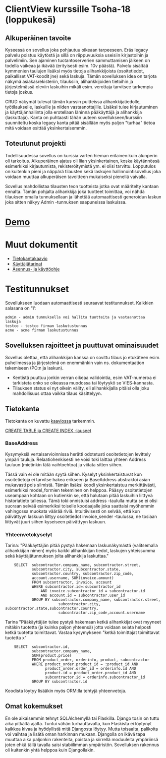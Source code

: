 # ClientView kurssille Tsoha-18 (loppukesä)

## Alkuperäinen tavoite

Kyseessä on sovellus joka pohjautuu oikeaan tarpeeseen. Eräs legacy palvelu
poistuu käytöstä ja sillä on riippuvuuksia useisiin kirjastoihin ja palvelimiin. Sen ajaminen tuotantoserverien sammuttamisen jälkeen on todella vaikeaa ja ikävää (erityisesti esim. 10v päästä). Palvelu sisältää kymmenien taulujen lisäksi myös tietoja alihankkijoista (osoitetiedot, paikalliset VAT-koodit jne) sekä laskuja. Tämän sovelluksen idea on tarjota näkymä asiakasrekisteriin, tilauksiin, alihankkijoiden tietoihin ja järjestelmässä oleviin laskuihin mikäli esim. verottaja tarvitsee tarkempia tietoja joskus. 

CRUD näkymät tulevat tämän kurssin puitteissa alihankkijatiedolle, työtilaukselle, laskuille ja niiden vastaanottajille. Lisäksi tulee kirjautuminen ja käyttäjänhallinta jolla erotellaan lähinnä pääkäyttäjä ja alihankkija (laskuttaja). Kanta on puhtaasti tähän uuteen sovellukseen/kurssiin suunniteltu koska legacy kanta pitää sisällään myös paljon "turhaa" tietoa mitä voidaan esittää yksinkertaisemmin.

## Toteutunut projekti

Todellisuudessa sovellus on kurssia varten hieman erilainen kuin alunperin oli tarkoitus. Alkuperäinen ajatus oli liian yksinkertainen, koska
käytännössä esimerkiksi kirjautumista, rekisteröitymistä ym. ei olisi tarvittu. Lopputulos on kuitenkin pieni ja näppärä tilausten sekä laskujen hallinnointisovellus joka voidaan 
muuttaa alkuperäisen tavoitteen mukaiseksi pienellä vaivalla. 

Sovellus mahdollistaa tilausten teon tuotteista jotka ovat määritelty kantaan ennalta. Tämän pohjalta alihankkija joka tuotteet toimittaa,
voi nähdä tilauksen omalla tunnuksellaan ja lähettää automaattisesti generoidun laskun joka sitten näkyy Admin -tunnuksen
saapuneissa laskuissa. 

# [Demo](https://tsoha-clientview.herokuapp.com)

# Muut dokumentit

- [Tietokantakaavio](https://raw.githubusercontent.com/ptr5000/clientview/master/docs/clientview.png)
- [Käyttäjätarinat](https://github.com/ptr5000/clientview/blob/master/docs/tarinat.md)
- [Asennus- ja käyttöohje](https://github.com/ptr5000/clientview/blob/master/docs/kayttoohje.md)

# Testitunnukset

Sovellukseen luodaan automaattisesti seuraavat testitunnukset. Kaikkien salasana on '1':

    admin - admin tunnuksella voi hallita tuotteita ja vastaanottaa laskuja
    testco - testco firman laskutustunnus
    acme - acme firman laskutustunnus

## Sovelluksen rajoitteet ja puuttuvat ominaisuudet

Sovellus olettaa, että alihankkijan kanssa on sovittu tilaus jo etukäteen esim. puhelimessa ja järjestelmä on enemmänkin vain ns. dokumentaation 
tekemiseen (PO:n ja laskun).

- Kentistä puuttuu jonkin verran oikeaa validointia, esim VAT-numeroa ei tarkisteta onko se oikeassa muodossa tai löytyykö se VIES-kannasta. 
- Tilauksen status ei nyt oikein välity, eli alihankkijalla pitäisi olla joku mahdollisuus ottaa vaikka tilaus käsittelyyn.

## Tietokanta

Tietokanta on kuvattu [kaaviossa](https://raw.githubusercontent.com/ptr5000/clientview/master/docs/clientview.png) tarkemmin.

[CREATE TABLE ja CREATE INDEX -lauseet](https://raw.githubusercontent.com/ptr5000/clientview/master/docs/sql.txt) 


### BaseAddress

Kysymyksiä vertaisarvioinnissa herätti odotetusti osoitetietojen levittely ympäri tauluja. Relaatiohenkisesti
ne voisi toki laittaa yhteen Address tauluun (mietinkin tätä vaihtoehtoa) ja viitata sitten siihen. 

Tässä vain ei ole mitään syytä siihen. Kyselyt yksinkertaistuvat kun osoitetietoja ei tarvitse hakea erikseen ja BaseAddress
abstraktoi asian mukavasti pois silmistä. Tämän lisäksi koodi yksinkertaistuu merkittävästi, esimerkiksi
model_formien tekeminen on helppoa. Pääsyy osoitetietojen useampaan kohtaan on kutienkin se, että halutaan 
pitää laskuihin liittyvä historiatieto tallessa. Tämä toki onnistuisi address -taululla mutta se ei olisi
suoraan selvää esimerkiksi toiselle koodaajalle joka saattaisi myöhemmin vahingossa muokata väärää riviä. 
Intuitiivisesti on selvää, että kun päivättyyn laskuun liittyy osoitetiedot invoice_sender -taulussa, ne tosiaan 
liittyvät juuri siihen kyseiseen päivättyyn laskuun. 

### Yhteenvetokyselyt

Tarina: "Pääkäyttäjän pitää pystyä hakemaan laskunäkymästä (valitsemalla alihankkijan nimen) myös kaikki alihankkijan tiedot, laskujen yhteissumma sekä käyttäjätunnuksen jolta alihankkija laskuttaa."

        SELECT  subcontractor.company_name, subcontractor.street, 
                subcontractor.city, subcontractor.state, 
                subcontractor.country, subcontractor.zip_code,
                account.username, SUM(invoice.amount)
                FROM subcontractor, invoice, account 
                WHERE subcontractor.id=:subcontractor_id 
                    AND invoice.subcontractor_id = subcontractor.id 
                    AND account.id = subcontractor.user_id 
                GROUP BY subcontractor.company_name, subcontractor.street, 
                            subcontractor.city, subcontractor.state,subcontractor.country, 
                            subcontractor.zip_code,account.username

Tarina "Pääkäyttäjän tulee pystyä hakemaan ketkä alihankkijat ovat myyneet mitäkin tuotetta (ja kuinka paljon yhteensä) jotta
voidaan selata helposti ketkä tuotetta toimittavat. Vastaa kysymykseen "ketkä toimittajat toimittavat tuotetta x"

        SELECT  subcontractor.id, 
                subcontractor.company_name, 
                SUM(product.price) 
                FROM product_order, orderinfo, product, subcontractor
                WHERE product_order.product_id = :product_id AND
                      product_order.order_id = orderinfo.id AND
                      product.id = product_order.product_id AND
                      subcontractor.id = orderinfo.subcontractor_id
                GROUP BY subcontractor.id

Koodista löytyy lisääkin myös ORM:lla tehtyjä yhteenvetoja. 

## Omat kokemukset

En ole aikaisemmin tehnyt SQLAlchemyllä tai Flaskilla. Django tosin on tuttu aika pitkältä ajalta. Tuntui vähän
turhauttavalta, kun Flaskista ei löytynyt kaikkea kivaa ja hyödyllistä mitä Djangosta löytyy. Mutta toisaalta,
palikoita voi vaihtaa ja lisätä oman harkinnan mukaan. Djangolla on ikävä tapa muuttaa aika paljonkin rakenteita, poistaa ja
siirrellä moduuleita ympäriinsä joten ehkä tällä tavalla saisi stabiilimman ympäristön. Sovelluksen rakennus oli kuitenkin
yhtä helppoa kuin Djangollakin. 











